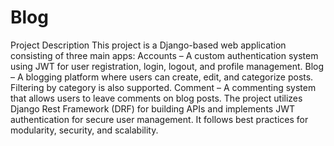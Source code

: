 # Blog
 Project Description  This project is a Django-based web application consisting of three main apps:  Accounts – A custom authentication system using JWT for user registration, login, logout, and profile management. Blog – A blogging platform where users can create, edit, and categorize posts. Filtering by category is also supported. Comment – A commenting system that allows users to leave comments on blog posts. The project utilizes Django Rest Framework (DRF) for building APIs and implements JWT authentication for secure user management. It follows best practices for modularity, security, and scalability.
